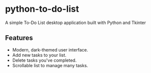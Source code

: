 # python-to-do-list
A simple To-Do List desktop application built with Python and Tkinter
## Features

* Modern, dark-themed user interface.
* Add new tasks to your list.
* Delete tasks you've completed.
* Scrollable list to manage many tasks.
